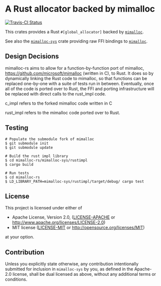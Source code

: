 A Rust allocator backed by mimalloc
===

[![Travis-CI Status]][travis]

This crates provides a Rust `#[global_allocator]` backed by [`mimalloc`].

See also the [`mimalloc-sys`] crate providing raw FFI bindings to [`mimalloc`].

## Design Decisions

mimalloc-rs aims to allow for a function-by-function port of mimalloc, https://github.com/microsoft/mimalloc (written in C), to Rust. It does so by dynamically linking the Rust code to mimalloc, so that functions can be replaced one-by-one with a suite of tests run in between. Eventually, once all of the code is ported over to Rust, the FFI and porting infrastructure will be replaced with direct calls to the rust_impl code.

c_impl refers to the forked mimalloc code written in C 

rust_impl refers to the mimalloc code ported over to Rust.

## Testing

```
# Populate the submodule fork of mimalloc
$ git submodule init
$ git submodule update

# Build the rust impl library
$ cd mimalloc-rs/mimalloc-sys/rustimpl
$ cargo build

# Run tests
$ cd mimalloc-rs
$ LD_LIBRARY_PATH=mimalloc-sys/rustimpl/target/debug/ cargo test
```

## License

This project is licensed under either of

 * Apache License, Version 2.0, ([LICENSE-APACHE](LICENSE-APACHE) or
   http://www.apache.org/licenses/LICENSE-2.0)
 * MIT license ([LICENSE-MIT](LICENSE-MIT) or
   http://opensource.org/licenses/MIT)

at your option.

## Contribution

Unless you explicitly state otherwise, any contribution intentionally submitted
for inclusion in `mimalloc-sys` by you, as defined in the Apache-2.0 license,
shall be dual licensed as above, without any additional terms or conditions.

[`mimalloc-sys`]: https://crates.io/crates/mimalloc-sys
[`mimalloc`]: https://github.com/microsoft/mimalloc
[travis]: https://travis-ci.com/gnzlbg/mimallocator
[Travis-CI Status]: https://travis-ci.com/gnzlbg/mimallocator.svg?branch=master
